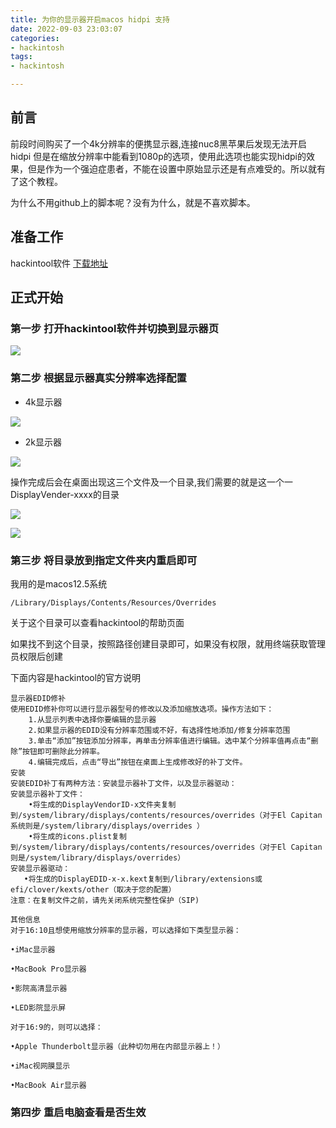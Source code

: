 ```yaml
---
title: 为你的显示器开启macos hidpi 支持
date: 2022-09-03 23:03:07
categories:
- hackintosh
tags:
- hackintosh

---
```


## 前言
前段时间购买了一个4k分辨率的便携显示器,连接nuc8黑苹果后发现无法开启hidpi 但是在缩放分辨率中能看到1080p的选项，使用此选项也能实现hidpi的效果，但是作为一个强迫症患者，不能在设置中原始显示还是有点难受的。所以就有了这个教程。
<!--more-->
为什么不用github上的脚本呢？没有为什么，就是不喜欢脚本。

## 准备工作

hackintool软件 [下载地址](https://github.com/headkaze/Hackintool/releases)

## 正式开始
### 第一步 打开hackintool软件并切换到显示器页

![](https://cdn.jsdelivr.net/gh/sxz799/tuchuang-blog/img/202209/202209132317669.png)

### 第二步 根据显示器真实分辨率选择配置
* 4k显示器

![](https://cdn.jsdelivr.net/gh/sxz799/tuchuang-blog/img/202209/202209132318541.png)

* 2k显示器

![](https://cdn.jsdelivr.net/gh/sxz799/tuchuang-blog/img/202209/202209132319359.png)


操作完成后会在桌面出现这三个文件及一个目录,我们需要的就是这一个一DisplayVender-xxxx的目录

![](https://cdn.jsdelivr.net/gh/sxz799/tuchuang-blog/img/202209/202209132320165.png)

![](https://cdn.jsdelivr.net/gh/sxz799/tuchuang-blog/img/202209/202209132320000.png)

### 第三步 将目录放到指定文件夹内重启即可
我用的是macos12.5系统

`/Library/Displays/Contents/Resources/Overrides`

关于这个目录可以查看hackintool的帮助页面


如果找不到这个目录，按照路径创建目录即可，如果没有权限，就用终端获取管理员权限后创建


下面内容是hackintool的官方说明
```
显示器EDID修补
使用EDID修补你可以进行显示器型号的修改以及添加缩放选项。操作方法如下：
    1.从显示列表中选择你要编辑的显示器
    2.如果显示器的EDID没有分辨率范围或不好，有选择性地添加/修复分辨率范围
    3.单击“添加”按钮添加分辨率，再单击分辨率值进行编辑。选中某个分辨率值再点击“删除”按钮即可删除此分辨率。
    4.编辑完成后，点击“导出”按钮在桌面上生成修改好的补丁文件。
安装
安装EDID补丁有两种方法：安装显示器补丁文件，以及显示器驱动：
安装显示器补丁文件：
    •将生成的DisplayVendorID-x文件夹复制到/system/library/displays/contents/resources/overrides（对于El Capitan系统则是/system/library/displays/overrides ）
    •将生成的icons.plist复制到/system/library/displays/contents/resources/overrides（对于El Capitan则是/system/library/displays/overrides）
安装显示器驱动：
   •将生成的DisplayEDID-x-x.kext复制到/library/extensions或efi/clover/kexts/other（取决于您的配置）
注意：在复制文件之前，请先关闭系统完整性保护（SIP)

其他信息
对于16:10且想使用缩放分辨率的显示器，可以选择如下类型显示器：

•iMac显示器

•MacBook Pro显示器

•影院高清显示器

•LED影院显示屏

对于16:9的，则可以选择：

•Apple Thunderbolt显示器（此种切勿用在内部显示器上！）

•iMac视网膜显示

•MacBook Air显示器
```

### 第四步 重启电脑查看是否生效
